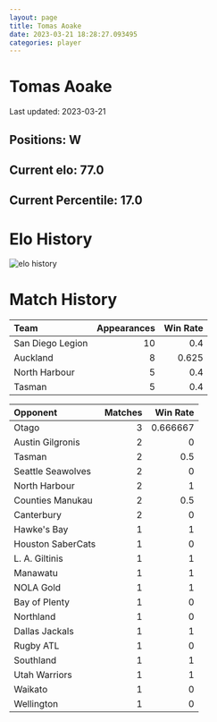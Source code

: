 ```yaml
---  
layout: page  
title: Tomas Aoake  
date: 2023-03-21 18:28:27.093495  
categories: player  
---
```

# Tomas Aoake


Last updated: 2023-03-21
## Positions: W

## Current elo: 77.0

## Current Percentile: 17.0

# Elo History


![elo history](history_TomasAoake.png)
# Match History


| Team             |   Appearances |   Win Rate |
|:-----------------|--------------:|-----------:|
| San Diego Legion |            10 |      0.4   |
| Auckland         |             8 |      0.625 |
| North Harbour    |             5 |      0.4   |
| Tasman           |             5 |      0.4   |

| Opponent          |   Matches |   Win Rate |
|:------------------|----------:|-----------:|
| Otago             |         3 |   0.666667 |
| Austin Gilgronis  |         2 |   0        |
| Tasman            |         2 |   0.5      |
| Seattle Seawolves |         2 |   0        |
| North Harbour     |         2 |   1        |
| Counties Manukau  |         2 |   0.5      |
| Canterbury        |         2 |   0        |
| Hawke's Bay       |         1 |   1        |
| Houston SaberCats |         1 |   0        |
| L. A. Giltinis    |         1 |   1        |
| Manawatu          |         1 |   1        |
| NOLA Gold         |         1 |   1        |
| Bay of Plenty     |         1 |   0        |
| Northland         |         1 |   0        |
| Dallas Jackals    |         1 |   1        |
| Rugby ATL         |         1 |   0        |
| Southland         |         1 |   1        |
| Utah Warriors     |         1 |   1        |
| Waikato           |         1 |   0        |
| Wellington        |         1 |   0        |